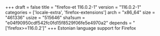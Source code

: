 +++
draft = false
title = "firefox-et 116.0.2-1"
version = "116.0.2-1"
categories = ['locale-extra', 'firefox-extensions']
arch = "x86_64"
size = "461336"
usize = "515646"
sha1sum = "e04f90950cdf542fc0fd15f8529f06fe5e4970a2"
depends = "['firefox>=116.0.2']"
+++
Estonian language support for Firefox